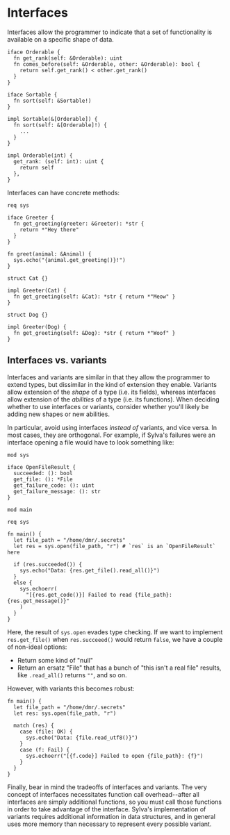 # Interfaces

Interfaces allow the programmer to indicate that a set of functionality is
available on a specific shape of data.

```sylva
iface Orderable {
  fn get_rank(self: &Orderable): uint
  fn comes_before(self: &Orderable, other: &Orderable): bool {
    return self.get_rank() < other.get_rank()
  }
}

iface Sortable {
  fn sort(self: &Sortable!)
}

impl Sortable(&[Orderable]) {
  fn sort(self: &[Orderable]!) {
    ...
  }
}

impl Orderable(int) {
  get_rank: (self: int): uint {
    return self
  },
}
```

Interfaces can have concrete methods:

```sylva
req sys

iface Greeter {
  fn get_greeting(greeter: &Greeter): *str {
    return *"Hey there"
  }
}

fn greet(animal: &Animal) {
  sys.echo("{animal.get_greeting()}!")
}

struct Cat {}

impl Greeter(Cat) {
  fn get_greeting(self: &Cat): *str { return *"Meow" }
}

struct Dog {}

impl Greeter(Dog) {
  fn get_greeting(self: &Dog): *str { return *"Woof" }
}
```

## Interfaces vs. variants

Interfaces and variants are similar in that they allow the programmer to extend
types, but dissimilar in the kind of extension they enable. Variants allow
extension of the _shape_ of a type (i.e. its fields), whereas interfaces allow
extension of the _abilities_ of a type (i.e. its functions). When deciding
whether to use interfaces or variants, consider whether you'll likely be adding
new shapes or new abilities.

In particular, avoid using interfaces _instead of_ variants, and vice versa. In
most cases, they are orthogonal. For example, if Sylva's failures were an
interface opening a file would have to look something like:

```sylva
mod sys

iface OpenFileResult {
  succeeded: (): bool
  get_file: (): *File
  get_failure_code: (): uint
  get_failure_message: (): str
}

mod main

req sys

fn main() {
  let file_path = "/home/dmr/.secrets"
  let res = sys.open(file_path, "r") # `res` is an `OpenFileResult` here

  if (res.succeeded()) {
    sys.echo("Data: {res.get_file().read_all()}")
  }
  else {
    sys.echoerr(
      "[{res.get_code()}] Failed to read {file_path}: {res.get_message()}"
    )
  }
}
```

Here, the result of `sys.open` evades type checking. If we want to implement
`res.get_file()` when `res.succeeed()` would return `false`, we have a couple
of non-ideal options:
- Return some kind of "null"
- Return an ersatz "File" that has a bunch of "this isn't a real file" results,
  like `.read_all()` returns `""`, and so on.

However, with variants this becomes robust:

```sylva
fn main() {
  let file_path = "/home/dmr/.secrets"
  let res: sys.open(file_path, "r")

  match (res) {
    case (file: OK) {
      sys.echo("Data: {file.read_utf8()}")
    }
    case (f: Fail) {
      sys.echoerr("[{f.code}] Failed to open {file_path}: {f}")
    }
  }
}
```

<!-- [NOTE] A good example in favor of interfaces are streams and iterators -->

Finally, bear in mind the tradeoffs of interfaces and variants. The very
concept of interfaces necessitates function call overhead--after all interfaces
are simply additional functions, so you must call those functions in order to
take advantage of the interface. Sylva's implementation of variants requires
additional information in data structures, and in general uses more memory than
necessary to represent every possible variant.
